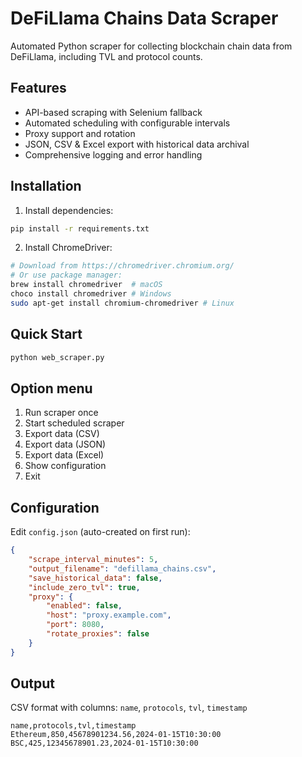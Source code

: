 # DeFiLlama Chains Data Scraper

Automated Python scraper for collecting blockchain chain data from DeFiLlama, including TVL and protocol counts.

## Features

- API-based scraping with Selenium fallback
- Automated scheduling with configurable intervals
- Proxy support and rotation
- JSON, CSV & Excel export with historical data archival
- Comprehensive logging and error handling

## Installation

1. Install dependencies:
```bash
pip install -r requirements.txt
```

2. Install ChromeDriver:
```bash
# Download from https://chromedriver.chromium.org/
# Or use package manager:
brew install chromedriver  # macOS
choco install chromedriver # Windows
sudo apt-get install chromium-chromedriver # Linux
```

## Quick Start

```bash
python web_scraper.py
```

## Option menu

1. Run scraper once
2. Start scheduled scraper
3. Export data (CSV)
4. Export data (JSON)
5. Export data (Excel)
6. Show configuration
7. Exit


## Configuration

Edit `config.json` (auto-created on first run):

```json
{
    "scrape_interval_minutes": 5,
    "output_filename": "defillama_chains.csv",
    "save_historical_data": false,
    "include_zero_tvl": true,
    "proxy": {
        "enabled": false,
        "host": "proxy.example.com",
        "port": 8080,
        "rotate_proxies": false
    }
}
```

## Output

CSV format with columns: `name`, `protocols`, `tvl`, `timestamp`

```csv
name,protocols,tvl,timestamp
Ethereum,850,45678901234.56,2024-01-15T10:30:00
BSC,425,12345678901.23,2024-01-15T10:30:00
```
